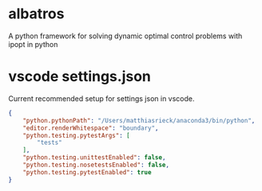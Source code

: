 # albatros
A python framework for solving dynamic optimal control problems with ipopt in python

# vscode settings.json
Current recommended setup for settings json in vscode.
```json
{
    "python.pythonPath": "/Users/matthiasrieck/anaconda3/bin/python",
    "editor.renderWhitespace": "boundary",
    "python.testing.pytestArgs": [
        "tests"
    ],
    "python.testing.unittestEnabled": false,
    "python.testing.nosetestsEnabled": false,
    "python.testing.pytestEnabled": true
}
```